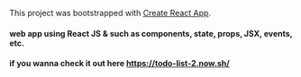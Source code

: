 This project was bootstrapped with [Create React App](https://github.com/facebook/create-react-app).

#### web app using React JS & such as components, state, props, JSX, events, etc.
#### if you wanna check it out here https://todo-list-2.now.sh/




